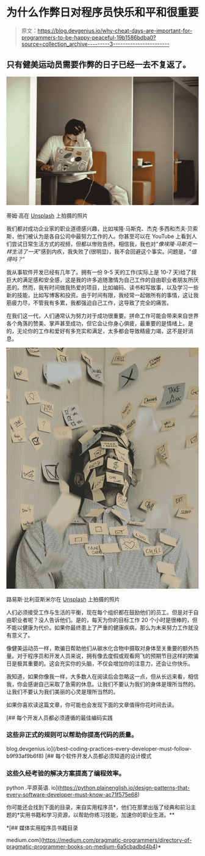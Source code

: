 # 为什么作弊日对程序员快乐和平和很重要

> 原文：<https://blog.devgenius.io/why-cheat-days-are-important-for-programmers-to-be-happy-peaceful-19b1586bdba0?source=collection_archive---------3----------------------->

## 只有健美运动员需要作弊的日子已经一去不复返了。

![](img/d63461b9fdf1a86236f0b8171ff18e72.png)

蒂姆·高在 [Unsplash](https://unsplash.com/s/photos/stress?utm_source=unsplash&utm_medium=referral&utm_content=creditCopyText) 上拍摄的照片

我们都对成功企业家的职业道德感兴趣，比如埃隆·马斯克、杰克·多西和杰夫·贝索斯，他们被认为是各自公司中最努力工作的人。你甚至可以在 YouTube 上看到人们尝试日常生活方式的视频，但都以惨败告终。相信我，我也对“*像埃隆·马斯克一样生活了一天*”感到内疚，我失败了(很明显)，我不会回避这个事实。问题是，“*值得吗？*”

我从事软件开发已经有几年了。拥有一份 9-5 天的工作(实际上是 10-7 天)给了我巨大的满足感和安全感，这是我的许多追随激情为自己工作的自由职业者朋友所厌恶的。然而，我有时间做我热爱的项目，比如编码、读书和写故事，以及学习一些新的技能，比如写博客和投资。由于时间有限，我经常一起做所有的事情，这让我筋疲力尽，不管我有多累，我都强迫自己工作，这导致了完全的痛苦。

在我们这一代，人们通常认为努力对于成功很重要。拼命工作可能会带来来自世界各个角落的赞美、掌声甚至成功，但它会让你身心俱疲，最重要的是情绪上。是的，无论你的工作和爱好有多充实和满足，太多都会导致精疲力竭，这不是好消息。

![](img/a597670db685e93d6fecf0b9bcefbe58.png)

路易斯·比利亚斯米尔在 [Unsplash](https://unsplash.com/s/photos/stress?utm_source=unsplash&utm_medium=referral&utm_content=creditCopyText) 上拍摄的照片

人们必须接受工作与生活的平衡，现在每个组织都在鼓励他们的员工。但是对于自由职业者呢？没人告诉他们。是的，每天为你的目标工作 20 个小时是很棒的，但不能以健康为代价。如果你最终患上了严重的健康疾病，那么为未来努力工作就没有意义了。

像健美运动员一样，欺骗日帮助他们从碳水化合物中摄取对身体至关重要的额外热量。对于程序员和开发人员来说，拥有像去度假或观看网飞的预期节目这样的欺骗日是极其重要的。这会充实你的头脑，不仅会增加你的注意力，还会让你快乐。

我知道，如果你像我一样，大多数人在阅读后会忽略这一点，但从长远来看，相信我，你会感谢自己采取了急需的休息。让我们不要认为我们的身体是理所当然的。让我们不要认为我们美丽的心灵是理所当然的。

如果你喜欢读这篇文章，你可能也会发现下面的文章值得你花时间去读。

[](/best-coding-practices-every-developer-must-follow-b9f93af9b6f8) [## 每个开发人员都必须遵循的最佳编码实践

### 这些非正式的规则可以帮助你提高代码的质量。

blog.devgenius.io](/best-coding-practices-every-developer-must-follow-b9f93af9b6f8) [](https://python.plainenglish.io/design-patterns-that-every-software-developer-must-know-ac71f575e68) [## 每个软件开发人员都必须知道的设计模式

### 这些久经考验的解决方案提高了编程效率。

python .平原英语. io](https://python.plainenglish.io/design-patterns-that-every-software-developer-must-know-ac71f575e68) 

你可能还会找到下面的目录，来自实用程序员*，他们在那里出版了经典和前沿主题的*实用书籍和学习资源，以帮助你练习技能，加速你的职业生涯。**

 *[## 媒体实用程序员书籍目录

medium.com](https://medium.com/pragmatic-programmers/directory-of-pragmatic-programmer-books-on-medium-6a5cbadbd4b4)*